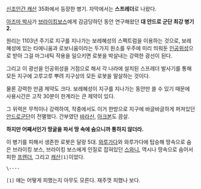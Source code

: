 [신조인간 캐산](%EC%8B%A0%EC%A1%B0%EC%9D%B8%EA%B0%84%20%EC%BA%90%EC%82%B0.md)
35화에서 등장한 병기. 자막에서는 **스프레더**로 나왔다.

[아즈마 박사](%EC%95%84%EC%A6%88%EB%A7%88%20%EB%B0%95%EC%82%AC.md)가 [브라이킹보스](%EB%B8%8C%EB%9D%BC%EC%9D%B4%ED%82%B9%20%EB%B3%B4%EC%8A%A4.md)에게 감금당하던
동안 연구해왔던 **대 안드로 군단 최강 병기2.**

원리는 1103년 주기로 지구를 지나가는 보레혜성의 스펙트럼을 이용하는 것으로, 보레혜성에 있는 타에니움과 로보니움이라는 두가지 원소를
우주에 미리 띄워둔 [인공위성](%EC%9D%B8%EA%B3%B5%EC%9C%84%EC%84%B1.md)으로 받아 그걸 마그네틱 작용을
일으키면 로봇을 박살내는 강력한 광선이 된다.

그리고 이 광선을 인공위성을 거점으로 해서 각 나라에 설치된 스프레더 발사기를 통해 모든 지구에 고루고루 뿌려 지구상의 모든 로봇을 말살하는
것이다.  

물론 강력한 만큼 제약도 크다. 보레혜성이 지구를 지나가는 동안만 쓸 수 있기 때문에 사용시간은 고작 30분이 한계라는 큰 제약이 있다.  

그 위력은 무척이나 강력하여, 작중에서도 이거 한방으로 지구에 바글바글하게 퍼져있던 [안드로군단](%EC%95%88%EB%93%9C%EB%A1%9C%20%EA%B5%B0%EB%8B%A8.md)이 전멸했다. 간부였던
[바라신](%EB%B0%94%EB%9D%BC%EC%8B%A0.md),
[아크본](%EC%95%84%ED%81%AC%EB%B3%B8.md)도 끔살.

**하지만 어째서인가 땅굴을 파서 땅 속에 숨으니까 통하지 않더라.**

이 병기를 피해서 생존한 로봇은 달랑 5대. [와루가다](%EC%99%80%EB%A3%A8%EA%B0%80%EB%8B%A4.md)와
와루가다에 탑승해 땅속으로 숨은 브라이킹 보스, 브라이킹 보스에게 인질로 잡혀있던
[스와니](%EC%8A%A4%EC%99%80%EB%8B%88.md), 역시나 땅속으로 숨어서 피한
[프렌더](%ED%94%84%EB%A0%8C%EB%8D%94.md), 그리고
[캐산](%EC%BA%90%EC%82%B0.md)`[1]`이었다.

`\----`

`[1]` 얘는 어떻게 피했는지 아무도 모른다. 재주껏 피했나 보다.

